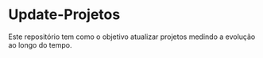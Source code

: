 # Update-Projetos
Este repositório tem como o objetivo atualizar projetos medindo a evolução ao longo do tempo.
